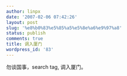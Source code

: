 ```yaml
---
author: linpx
date: '2007-02-06 07:42:26'
layout: post
slug: '%e8%b0%83%e5%85%a5%e5%8e%a6%e9%97%a8'
status: publish
comments: true
title: 调入厦门
wordpress_id: '83'
---
```


勿谈国事，search tag, 调入厦门。

